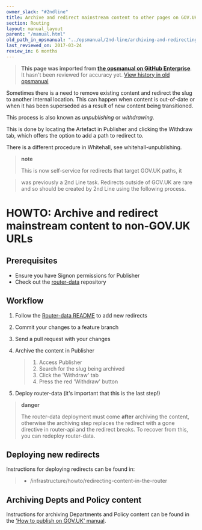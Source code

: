 ```yaml
---
owner_slack: "#2ndline"
title: Archive and redirect mainstream content to other pages on GOV.UK
section: Routing
layout: manual_layout
parent: "/manual.html"
old_path_in_opsmanual: "../opsmanual/2nd-line/archiving-and-redirecting-content.md"
last_reviewed_on: 2017-03-24
review_in: 6 months
---
```


> **This page was imported from [the opsmanual on GitHub Enterprise](https://github.com/alphagov/govuk-legacy-opsmanual)**.
It hasn't been reviewed for accuracy yet.
[View history in old opsmanual](https://github.com/alphagov/govuk-legacy-opsmanual/tree/master/2nd-line/archiving-and-redirecting-content.md)


Sometimes there is a need to remove existing content and redirect the
slug to another internal location. This can happen when content is
out-of-date or when it has been superseded as a result of new content
being transitioned.

This process is also known as *unpublishing* or *withdrawing*.

This is done by locating the Artefact in Publisher and clicking the
Withdraw tab, which offers the option to add a path to redirect to.

There is a different procedure in Whitehall, see whitehall-unpublishing.

> **note**
>
> This is now self-service for redirects that target GOV.UK paths, it

> was previously a 2nd Line task. Redirects outside of GOV.UK are rare
> and so should be created by 2nd Line using the following process.

# HOWTO: Archive and redirect mainstream content to non-GOV.UK URLs

## Prerequisites

-   Ensure you have Signon permissions for Publisher
-   Check out the [router-data](https://github.digital.cabinet-office.gov.uk/gds/router-data)
    repository

## Workflow

1)  Follow the [Router-data
    README](https://github.digital.cabinet-office.gov.uk/gds/router-data#router-data) to add new
    redirects
2)  Commit your changes to a feature branch
3)  Send a pull request with your changes
4)  Archive the content in Publisher

    > 1)  Access Publisher
    > 2)  Search for the slug being archived
    > 3)  Click the 'Withdraw' tab
    > 4)  Press the red 'Withdraw' button

5)  Deploy router-data (it's important that this is the last step!)

> **danger**
>
> The router-data deployment must come **after** archiving the content,
> otherwise the archiving step replaces the redirect with a gone
> directive in router-api and the redirect breaks. To recover from this,
> you can redeploy router-data.

## Deploying new redirects

Instructions for deploying redirects can be found in:

> -   /infrastructure/howto/redirecting-content-in-the-router

## Archiving Depts and Policy content

Instructions for archiving Departments and Policy content can be found
in the ['How to publish on GOV.UK'
manual](https://www.gov.uk/guidance/how-to-publish-on-gov-uk/unpublishing-and-archiving).
